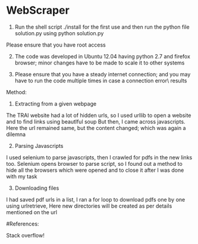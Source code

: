 # WebScraper

1) Run the shell script ./install for the first use and then run the python file solution.py using python solution.py

Please ensure that you have root access 

2) The code was developed in Ubuntu 12.04 having python 2.7 and firefox browser; minor changes have to be made to scale it to other systems

3) Please ensure that you have a steady internet connection; and you may have to run the code multiple times in case a connection error\ results

Method:

1) Extracting from a given webpage

The TRAI website had a lot of hidden urls, so I used urllib to open a website and to find links using beautlful soup
But then, I came across javascripts. Here the url remained same, but the content changed; which was again a dilemna

2) Parsing Javascripts

I used selenium to parse javascripts, then I crawled for pdfs in the new links too.
Selenium opens browser to parse script, so I found out a method to hide all the browsers which were opened and to 
close it after I was done with my task

3) Downloading files

I had saved pdf urls in a list, I ran a for loop to download pdfs one by one using urlretrieve, Here new directories will be 
created as per details mentioned on the url

 
#References:

Stack overflow!
